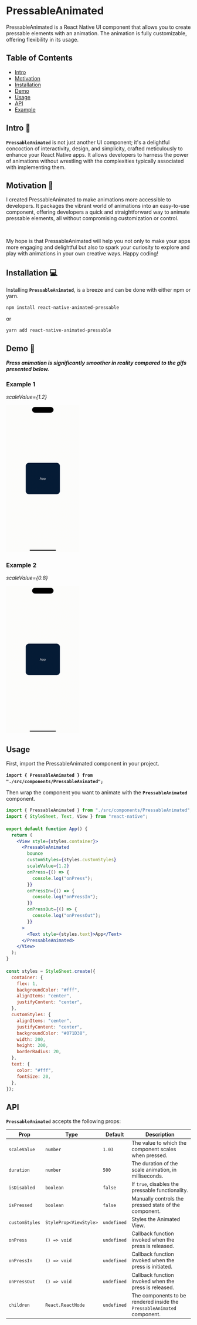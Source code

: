 <h1>PressableAnimated</h1>
<p>PressableAnimated is a React Native UI component that allows you to create pressable elements with an animation. The animation is fully customizable, offering flexibility in its usage.</p>
<h2>Table of Contents</h2>
<ul>
<li><a href="#intro" target="_new">Intro</a></li>
<li><a href="#motivation" target="_new">Motivation</a></li>
<li><a href="#installation" target="_new">Installation</a></li>
<li><a href="#demo" target="_new">Demo</a></li>
<li><a href="#usage" target="_new">Usage</a></li>
<li><a href="#api" target="_new">API</a></li>
<li><a href="#example" target="_new">Example</a></li>
</ul>

## Intro 🚀

<p><code><strong>PressableAnimated</strong></code> is not just another UI component; it's a delightful concoction of interactivity, design, and simplicity, crafted meticulously to enhance your React Native apps. It allows developers to harness the power of animations without wrestling with the complexities typically associated with implementing them.</p>

## Motivation 🎯

<p>I created PressableAnimated to make animations more accessible to developers. It packages the vibrant world of animations into an easy-to-use component, offering developers a quick and straightforward way to animate pressable elements, all without compromising customization or control.</p>
<br />
<p>My hope is that PressableAnimated will help you not only to make your apps more engaging and delightful but also to spark your curiosity to explore and play with animations in your own creative ways. Happy coding!</p>

## Installation 💻

<p>Installing <code><strong>PressableAnimated</strong></code>, is a breeze and can be done with either npm or yarn.</p>

```bash
npm install react-native-animated-pressable
```

or

```bash
yarn add react-native-animated-pressable
```

## Demo 🎥

<em><strong>Press animation is significantly smoother in reality compared to the gifs presented below.</strong></em>

### Example 1

<em>
scaleValue={1.2}
</em>

<img
src="./src/assets/scale-up.gif"
alt="Example 1"
width="200"
height="400"
/>

### Example 2

<em>
scaleValue={0.8}
</em>

<img
src="./src/assets/scale-down.gif"
alt="Example 2"
width="200"
height="400"
/>

## Usage

<p>First, import the <code<strong>PressableAnimated</strong></code> component in your project.</p>
<code><strong>import { PressableAnimated } from "./src/components/PressableAnimated";</strong></code>

<p>Then wrap the component you want to animate with the <code><strong>PressableAnimated</strong></code> component.</p>

```jsx
import { PressableAnimated } from "./src/components/PressableAnimated";
import { StyleSheet, Text, View } from "react-native";

export default function App() {
  return (
    <View style={styles.container}>
      <PressableAnimated
        bounce
        customStyles={styles.customStyles}
        scaleValue={1.2}
        onPress={() => {
          console.log("onPress");
        }}
        onPressIn={() => {
          console.log("onPressIn");
        }}
        onPressOut={() => {
          console.log("onPressOut");
        }}
      >
        <Text style={styles.text}>App</Text>
      </PressableAnimated>
    </View>
  );
}

const styles = StyleSheet.create({
  container: {
    flex: 1,
    backgroundColor: "#fff",
    alignItems: "center",
    justifyContent: "center",
  },
  customStyles: {
    alignItems: "center",
    justifyContent: "center",
    backgroundColor: "#071D38",
    width: 200,
    height: 200,
    borderRadius: 20,
  },
  text: {
    color: "#fff",
    fontSize: 20,
  },
});
```

## API

<p><code><strong>PressableAnimated</strong></code> accepts the following props:</p>

| Prop           | Type                   | Default     | Description                                                             |
| -------------- | ---------------------- | ----------- | ----------------------------------------------------------------------- |
| `scaleValue`   | `number`               | `1.03`      | The value to which the component scales when pressed.                   |
| `duration`     | `number`               | `500`       | The duration of the scale animation, in milliseconds.                   |
| `isDisabled`   | `boolean`              | `false`     | If `true`, disables the pressable functionality.                        |
| `isPressed`    | `boolean`              | `false`     | Manually controls the pressed state of the component.                   |
| `customStyles` | `StyleProp<ViewStyle>` | `undefined` | Styles the Animated View.                                               |
| `onPress`      | `() => void`           | `undefined` | Callback function invoked when the press is released.                   |
| `onPressIn`    | `() => void`           | `undefined` | Callback function invoked when the press is initiated.                  |
| `onPressOut`   | `() => void`           | `undefined` | Callback function invoked when the press is released.                   |
| `children`     | `React.ReactNode`      | `undefined` | The components to be rendered inside the `PressableAnimated` component. |
